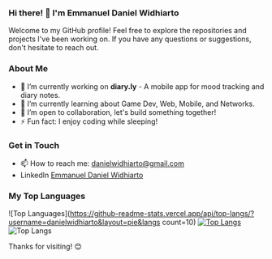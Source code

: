 ### Hi there! 👋 I'm Emmanuel Daniel Widhiarto

Welcome to my GitHub profile! Feel free to explore the repositories and projects I've been working on. If you have any questions or suggestions, don't hesitate to reach out.

### About Me

- 🔭 I’m currently working on **diary.ly** - A mobile app for mood tracking and diary notes.
- 🌱 I’m currently learning about Game Dev, Web, Mobile, and Networks.
- 👯 I’m open to collaboration, let's build something together!
- ⚡ Fun fact: I enjoy coding while sleeping!

### Get in Touch

- 📫 How to reach me: danielwidhiarto@gmail.com
- LinkedIn [Emmanuel Daniel Widhiarto](https://www.linkedin.com/in/danielwidhiarto/)

### My Top Languages

![Top Languages](https://github-readme-stats.vercel.app/api/top-langs/?username=danielwidhiarto&layout=pie&langs count=10)
[![Top Langs](https://github-readme-stats.vercel.app/api/top-langs/?username=danielwidhiarto)](https://github.com/anuraghazra/github-readme-stats)
![Top Langs](https://github-readme-stats.vercel.app/api/top-langs/?username=danielwidhiarto&langs_count=10&layout=pie)

Thanks for visiting! 😊
